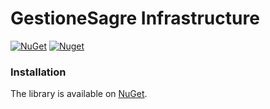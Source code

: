 # GestioneSagre Infrastructure

[![NuGet](https://img.shields.io/nuget/v/GestioneSagre.Infrastructure.svg?style=for-the-badge)](https://www.nuget.org/packages/GestioneSagre.Infrastructure)
[![Nuget](https://img.shields.io/nuget/dt/GestioneSagre.Infrastructure.svg?style=for-the-badge)](https://www.nuget.org/packages/GestioneSagre.Infrastructure)


### Installation

The library is available on [NuGet](https://www.nuget.org/packages/GestioneSagre.Infrastructure). 
